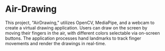 # Air-Drawing



This project, "AirDrawing," utilizes OpenCV, MediaPipe, and a webcam to create a virtual drawing application. Users can draw on the screen by moving their fingers in the air, with different colors selectable via on-screen buttons. The application processes hand landmarks to track finger movements and render the drawings in real-time.
